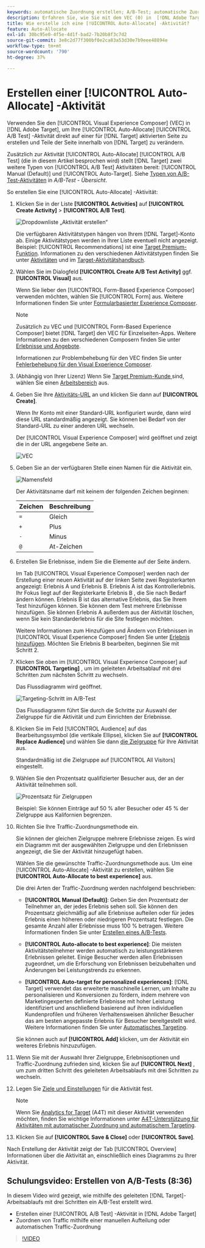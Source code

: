 ```yaml
---
keywords: automatische Zuordnung erstellen; A/B-Test; automatische Zuordnung von Aktivitäten; neue A/B-Aktivität; automatische Zuordnung; automatische Zuordnung zum besten Erlebnis; Zuordnung; automatische Zuordnung
description: Erfahren Sie, wie Sie mit dem VEC (0) in  [!DNL Adobe Target]  eine A/B-Test -Aktivität mit dem Wert [!UICONTROL Auto-Allocate] erstellen.[!UICONTROL Visual Experience Composer]
title: Wie erstelle ich eine [!UICONTROL Auto-Allocate] -Aktivität?
feature: Auto-Allocate
exl-id: 30bc95e0-4f5e-4d1f-bad2-7b20b8f3c7d2
source-git-commit: 3e8c2d77f300bf0e2ca83a53d30e7b9eee48894e
workflow-type: tm+mt
source-wordcount: '790'
ht-degree: 37%

---
```


# Erstellen einer [!UICONTROL Auto-Allocate] -Aktivität

Verwenden Sie den [!UICONTROL Visual Experience Composer] (VEC) in [!DNL Adobe Target], um Ihre [!UICONTROL Auto-Allocate] [!UICONTROL A/B Test] -Aktivität direkt auf einer für [!DNL Target] aktivierten Seite zu erstellen und Teile der Seite innerhalb von [!DNL Target] zu verändern.

Zusätzlich zur Aktivität [!UICONTROL Auto-Allocate] [!UICONTROL A/B Test] (die in diesem Artikel besprochen wird) stellt [!DNL Target] zwei weitere Typen von [!UICONTROL A/B Test] Aktivitäten bereit: [!UICONTROL Manual (Default)] und [!UICONTROL Auto-Target]. Siehe [Typen von A/B-Test-Aktivitäten](/help/main/c-activities/t-test-ab/test-ab.md#types) in *A/B-Test - Übersicht*.

So erstellen Sie eine [!UICONTROL Auto-Allocate] -Aktivität:

1. Klicken Sie in der Liste **[!UICONTROL Activities]** auf **[!UICONTROL Create Activity]** > **[!UICONTROL A/B Test]**.

   ![Dropdownliste „Aktivität erstellen“](/help/main/c-activities/t-test-ab/t-test-create-ab/assets/ab_select-new.png)

   Die verfügbaren Aktivitätstypen hängen von Ihrem [!DNL Target]-Konto ab. Einige Aktivitätstypen werden in Ihrer Liste eventuell nicht angezeigt. Beispiel: [!UICONTROL Recommendations] ist eine [Target Premium-Funktion](/help/main/c-intro/intro.md#premium). Informationen zu den verschiedenen Aktivitätstypen finden Sie unter [Aktivitäten](/help/main/c-activities/activities.md) und im [Target-Aktivitätshandbuch](/help/main/c-activities/target-activities-guide.md).

1. Wählen Sie im Dialogfeld **[!UICONTROL Create A/B Test Activity]** ggf. **[!UICONTROL Visual]** aus.

   Wenn Sie lieber den [!UICONTROL Form-Based Experience Composer] verwenden möchten, wählen Sie [!UICONTROL Form] aus. Weitere Informationen finden Sie unter [Formularbasierter Experience Composer](/help/main/c-experiences/form-experience-composer.md).

   >[!NOTE]
   >
   >Zusätzlich zu VEC und [!UICONTROL Form-Based Experience Composer] bietet [!DNL Target] den VEC für Einzelseiten-Apps. Weitere Informationen zu den verschiedenen Composern finden Sie unter [Erlebnisse und Angebote](/help/main/c-experiences/experiences.md).
   >
   >Informationen zur Problembehebung für den VEC finden Sie unter [Fehlerbehebung für den Visual Experience Composer](/help/main/c-experiences/c-visual-experience-composer/r-troubleshoot-composer/troubleshoot-composer.md).

1. (Abhängig von Ihrer Lizenz) Wenn Sie [Target Premium-Kunde ](/help/main/c-intro/intro.md#premium)sind, wählen Sie einen [Arbeitsbereich](/help/main/administrating-target/c-user-management/property-channel/property-channel.md) aus.

1. Geben Sie Ihre [Aktivitäts-URL](/help/main/c-activities/t-test-ab/t-test-create-ab/ab-activity-url.md) an und klicken Sie dann auf **[!UICONTROL Create]**.

   Wenn Ihr Konto mit einer Standard-URL konfiguriert wurde, dann wird diese URL standardmäßig angezeigt. Sie können bei Bedarf von der Standard-URL zu einer anderen URL wechseln.

   Der [!UICONTROL Visual Experience Composer] wird geöffnet und zeigt die in der URL angegebene Seite an.

   ![VEC](/help/main/c-activities/t-test-ab/t-test-create-ab/assets/vec-new.png)

1. Geben Sie an der verfügbaren Stelle einen Namen für die Aktivität ein.

   ![Namensfeld](/help/main/c-activities/t-test-ab/t-test-create-ab/assets/ab_newname-new.png)

   Der Aktivitätsname darf mit keinem der folgenden Zeichen beginnen:

   | Zeichen | Beschreibung |
   |--- |--- |
   | `=` | Gleich |
   | `+` | Plus |
   | `-` | Minus |
   | `@` | At-Zeichen |

1. Erstellen Sie Erlebnisse, indem Sie die Elemente auf der Seite ändern.

   Im Tab [!UICONTROL Visual Experience Composer] werden nach der Erstellung einer neuen Aktivität auf der linken Seite zwei Registerkarten angezeigt: Erlebnis A und Erlebnis B. Erlebnis A ist das Kontrollerlebnis. Ihr Fokus liegt auf der Registerkarte Erlebnis B , die Sie nach Bedarf ändern können. Erlebnis B ist das alternative Erlebnis, das Sie Ihrem Test hinzufügen können. Sie können dem Test mehrere Erlebnisse hinzufügen. Sie können Erlebnis A außerdem aus der Aktivität löschen, wenn Sie kein Standarderlebnis für die Site festlegen möchten.

   Weitere Informationen zum Hinzufügen und Ändern von Erlebnissen in [!UICONTROL Visual Experience Composer] finden Sie unter [Erlebnis hinzufügen](/help/main/c-activities/t-test-ab/t-test-create-ab/ab-add-experience.md). Möchten Sie Erlebnis B bearbeiten, beginnen Sie mit Schritt 2.

1. Klicken Sie oben im [!UICONTROL Visual Experience Composer] auf **[!UICONTROL Targeting]** , um im geleiteten Arbeitsablauf mit drei Schritten zum nächsten Schritt zu wechseln.

   Das Flussdiagramm wird geöffnet.

   ![Targeting-Schritt im A/B-Test](/help/main/c-activities/t-test-ab/t-test-create-ab/assets/ab_flow-new.png)

   Das Flussdiagramm führt Sie durch die Schritte zur Auswahl der Zielgruppe für die Aktivität und zum Einrichten der Erlebnisse.

1. Klicken Sie im Feld [!UICONTROL Audience] auf das Bearbeitungssymbol (die vertikale Ellipse), klicken Sie auf **[!UICONTROL Replace Audience]** und wählen Sie dann [die Zielgruppe](/help/main/c-activities/t-test-ab/t-test-create-ab/ab-audience.md) für Ihre Aktivität aus.

   Standardmäßig ist die Zielgruppe auf [!UICONTROL All Visitors] eingestellt.

1. Wählen Sie den Prozentsatz qualifizierter Besucher aus, der an der Aktivität teilnehmen soll.

   ![Prozentsatz für Zielgruppen](/help/main/c-activities/t-test-ab/t-test-create-ab/assets/audperc-new.png)

   Beispiel: Sie können Einträge auf 50 % aller Besucher oder 45 % der Zielgruppe aus Kalifornien begrenzen.

1. Richten Sie Ihre Traffic-Zuordnungsmethode ein.

   Sie können der gleichen Zielgruppe mehrere Erlebnisse zeigen. Es wird ein Diagramm mit der ausgewählten Zielgruppe und den Erlebnissen angezeigt, die Sie der Aktivität hinzugefügt haben.

   Wählen Sie die gewünschte Traffic-Zuordnungsmethode aus. Um eine [!UICONTROL Auto-Allocate] -Aktivität zu erstellen, wählen Sie **[!UICONTROL Auto-Allocate to best experience]** aus.

   Die drei Arten der Traffic-Zuordnung werden nachfolgend beschrieben:

   * **[!UICONTROL Manual (Default)]**: Geben Sie den Prozentsatz der Teilnehmer an, der jedes Erlebnis sehen soll. Sie können den Prozentsatz gleichmäßig auf alle Erlebnisse aufteilen oder für jedes Erlebnis einen höheren oder niedrigeren Prozentsatz festlegen. Die gesamte Anzahl aller Erlebnisse muss 100 % betragen. Weitere Informationen finden Sie unter [Erstellen eines A/B-Tests](/help/main/c-activities/t-test-ab/t-test-create-ab/test-create-ab.md).

   * **[!UICONTROL Auto-allocate to best experience]**: Die meisten Aktivitätsteilnehmer werden automatisch zu leistungsstärkeren Erlebnissen geleitet. Einige Besucher werden allen Erlebnissen zugeordnet, um die Erforschung von Erlebnissen beizubehalten und Änderungen bei Leistungstrends zu erkennen.

   * **[!UICONTROL Auto-target for personalized experiences]**: [!DNL Target] verwendet das erweiterte maschinelle Lernen, um Inhalte zu personalisieren und Konversionen zu fördern, indem mehrere von Marketingexperten definierte Erlebnisse mit hoher Leistung identifiziert und anschließend basierend auf ihren individuellen Kundenprofilen und früheren Verhaltensweisen ähnlicher Besucher das am besten angepasste Erlebnis für Besucher bereitgestellt wird. Weitere Informationen finden Sie unter [Automatisches Targeting](/help/main/c-activities/auto-target/auto-target-to-optimize.md).

   Sie können auch auf **[!UICONTROL Add]** klicken, um der Aktivität ein weiteres Erlebnis hinzuzufügen.

1. Wenn Sie mit der Auswahl Ihrer Zielgruppe, Erlebnisoptionen und Traffic-Zuordnung zufrieden sind, klicken Sie auf **[!UICONTROL Next]** , um zum dritten Schritt des geleiteten Arbeitsablaufs mit drei Schritten zu wechseln.

1. Legen Sie [Ziele und Einstellungen](/help/main/c-activities/t-test-ab/t-test-create-ab/ab-goals-and-settings.md) für die Aktivität fest.

   >[!NOTE]
   >
   >Wenn Sie [Analytics for Target](/help/main/c-integrating-target-with-mac/a4t/a4t.md) (A4T) mit dieser Aktivität verwenden möchten, finden Sie wichtige Informationen unter [A4T-Unterstützung für Aktivitäten mit automatischer Zuordnung und automatischem Targeting](/help/main/c-integrating-target-with-mac/a4t/a4t-at-aa.md).

1. Klicken Sie auf **[!UICONTROL Save & Close]** oder **[!UICONTROL Save]**.

Nach Erstellung der Aktivität zeigt der Tab [!UICONTROL Overview] Informationen über die Aktivität an, einschließlich eines Diagramms zu Ihrer Aktivität.

## Schulungsvideo: Erstellen von A/B-Tests (8:36)

In diesem Video wird gezeigt, wie mithilfe des geleiteten [!DNL Target]-Arbeitsablaufs mit drei Schritten ein A/B-Test erstellt wird.

* Erstellen einer [!UICONTROL A/B Test] -Aktivität in [!DNL Adobe Target]
* Zuordnen von Traffic mithilfe einer manuellen Aufteilung oder automatischen Traffic-Zuordnung

>[!VIDEO](https://video.tv.adobe.com/v/17391)
